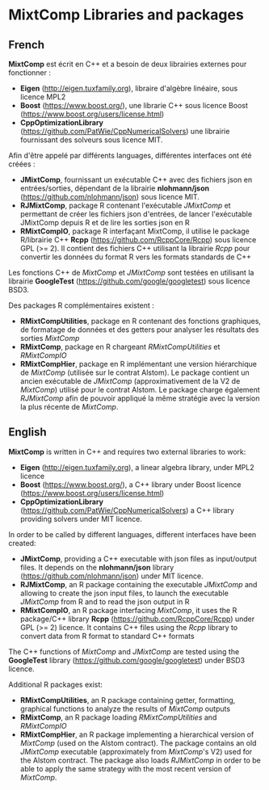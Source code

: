 # MixtComp Libraries and packages

## French

**MixtComp** est écrit en C++ et a besoin de deux librairies externes pour fonctionner :
- **Eigen** (http://eigen.tuxfamily.org), libraire d'algèbre linéaire, sous licence MPL2
- **Boost** (https://www.boost.org/), une librarie C++ sous licence Boost (https://www.boost.org/users/license.html)
- **CppOptimizationLibrary** (https://github.com/PatWie/CppNumericalSolvers) une librairie fournissant des solveurs sous licence MIT.

Afin d'être appelé par différents languages, différentes interfaces ont été créées :
- **JMixtComp**, fournissant un exécutable C++ avec des fichiers json en entrées/sorties, dépendant de la librairie **nlohmann/json** (https://github.com/nlohmann/json) sous licence MIT.
- **RJMixtComp**, package R contenant l'exécutable *JMixtComp* et permettant de créer les fichiers json d'entrées, de lancer l'exécutable JMixtComp depuis R et de lire les sorties json en R
- **RMixtCompIO**, package R interfaçant MixtComp, il utilise le package R/librairie C++ **Rcpp** (https://github.com/RcppCore/Rcpp) sous licence GPL (>= 2). Il contient des fichiers C++ utilisant la librairie *Rcpp* pour convertir les données du format R vers les formats standards de C++

Les fonctions C++ de *MixtComp* et *JMixtComp* sont testées en utilisant la librairie **GoogleTest** (https://github.com/google/googletest) sous licence BSD3.

Des packages R complémentaires existent :
- **RMixtCompUtilities**, package en R contenant des fonctions graphiques, de formatage de données et des getters pour analyser les résultats des sorties *MixtComp*
- **RMixtComp**, package en R chargeant *RMixtCompUtilities* et *RMixtCompIO*
- **RMixtCompHier**, package en R implémentant une version hiérarchique de *MixtComp* (utilisée sur le contrat Alstom). Le package contient un ancien exécutable de *JMixtComp* (approximativement de la V2 de *MixtComp*) utilisé pour le contrat Alstom. Le package charge également *RJMixtComp* afin de pouvoir appliqué la même stratégie avec la version la plus récente de *MixtComp*.


## English

**MixtComp** is written in C++ and requires two external libraries to work:
- **Eigen** (http://eigen.tuxfamily.org), a linear algebra library, under MPL2 licence
- **Boost** (https://www.boost.org/), a C++ library under Boost licence (https://www.boost.org/users/license.html)
- **CppOptimizationLibrary** (https://github.com/PatWie/CppNumericalSolvers) a C++ library providing solvers under MIT licence.

In order to be called by different languages, different interfaces have been created:
- **JMixtComp**, providing a C++ executable with json files as input/output files. It depends on the **nlohmann/json** library (https://github.com/nlohmann/json) under MIT licence.
- **RJMixtComp**, an R package containing the executable *JMixtComp* and allowing to create the json input files, to launch the executable *JMixtComp* from R and to read the json output in R
- **RMixtCompIO**, an R package interfacing *MixtComp*, it uses the R package/C++ library **Rcpp** (https://github.com/RcppCore/Rcpp) under GPL (>= 2) licence. It contains C++ files using the *Rcpp* library to convert data from R format to standard C++ formats

The C++ functions of *MixtComp* and *JMixtComp* are tested using the **GoogleTest** library (https://github.com/google/googletest) under BSD3 licence.

Additional R packages exist:
- **RMixtCompUtilities**, an R package containing getter, formatting, graphical functions to analyze the results of *MixtComp* outputs
- **RMixtComp**, an R package loading *RMixtCompUtilities* and *RMixtCompIO*
- **RMixtCompHier**, an R package implementing a hierarchical version of *MixtComp* (used on the Alstom contract). The package contains an old *JMixtComp* executable (approximately from *MixtComp*'s V2) used for the Alstom contract. The package also loads *RJMixtComp* in order to be able to apply the same strategy with the most recent version of *MixtComp*.



